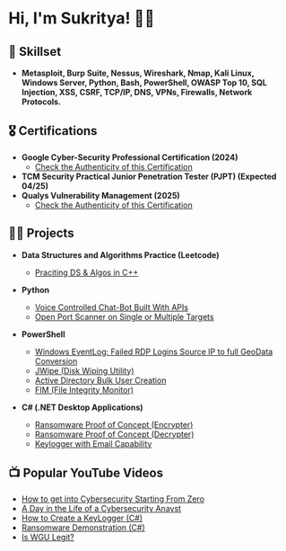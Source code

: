 <h1>Hi, I'm Sukritya! 👋🏻<br/></h1>

<h2>🧰 Skillset</h2>

- <b>Metasploit, Burp Suite, Nessus, Wireshark, Nmap, Kali Linux, Windows Server, Python, Bash, PowerShell, OWASP Top 10, SQL Injection, XSS, CSRF, TCP/IP, DNS, VPNs, Firewalls, Network Protocols.
</b>
  
<h2>🎖️ Certifications</h2>

- <b>Google Cyber-Security Professional Certification (2024)</b>
  - [Check the Authenticity of this Certification](https://www.linkedin.com/in/sukrityathwal/details/certifications)
- <b>TCM Security Practical Junior Penetration Tester (PJPT) (Expected 04/25)</b>
- <b>Qualys Vulnerability Management (2025)</b>
  - [Check the Authenticity of this Certification](https://drive.google.com/file/d/1SS2aJt97vQTFSvG_CXBfx6OMunXCZtYC/view?usp=sharing)

<h2>👨‍💻 Projects</h2>

- <b>Data Structures and Algorithms Practice (Leetcode)</b>
  - [Praciting DS & Algos in C++](https://github.com/Masterathwal/Algorithms-Practice)
- <b>Python</b>
  - [Voice Controlled Chat-Bot Built With APIs](https://github.com/Masterathwal/Nexus-)
  - [Open Port Scanner on Single or Multiple Targets](https://github.com/Masterathwal/port-scanner)
  
- <b>PowerShell</b>
  - [Windows EventLog: Failed RDP Logins Source IP to full GeoData Conversion](https://github.com/joshmadakor1/Sentinel-Lab)
  - [JWipe (Disk Wiping Utility)](https://github.com/joshmadakor1/Jwipe.PowerShell)
  - [Active Directory Bulk User Creation](https://github.com/joshmadakor1/AD_PS)
  - [FIM (File Integrity Monitor)](https://github.com/joshmadakor1/PowerShell-Integrity-FIM)
- <b>C# (.NET Desktop Applications)</b>
  - [Ransomware Proof of Concept (Encrypter)](https://github.com/joshmadakor1/EncrypterPOC)
  - [Ransomware Proof of Concept (Decrypter)](https://github.com/joshmadakor1/DecrypterPOC)
  - [Keylogger with Email Capability](https://github.com/joshmadakor1/Key-Logger-With-Email)

<h2>📺 Popular YouTube Videos</h2>

- [How to get into Cybersecurity Starting From Zero](https://www.youtube.com/watch?v=a83ASGn_V_s)
- [A Day in the Life of a Cybersecurity Anayst](https://www.youtube.com/watch?v=uHy3oM7NnoU)
- [How to Create a KeyLogger (C#)](https://www.youtube.com/watch?v=N-L9hklSlNk)
- [Ransomware Demonstration (C#)](https://www.youtube.com/watch?v=OfvdQeh79s0)
- [Is WGU Legit?](https://www.youtube.com/watch?v=E2MwRWxDBkA)
